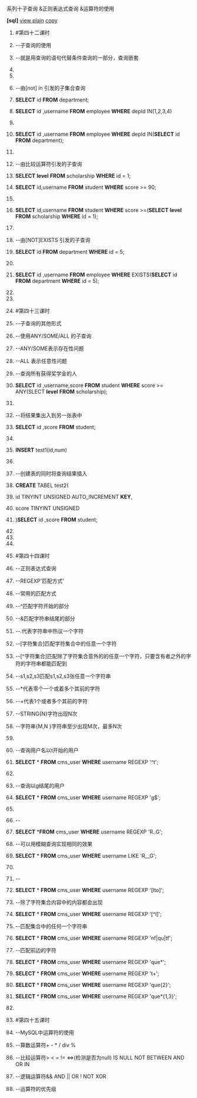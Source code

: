 系列十子查询 &正则表达式查询 &运算符的使用

**[sql]** [view plain](http://blog.csdn.net/estom_yin/article/details/52028886)
[copy](http://blog.csdn.net/estom_yin/article/details/52028886)

1.  \#第四十二课时

2.  \--子查询的使用

3.  \--就是用查询的语句代替条件查询的一部分，查询嵌套

4.  

5.  

6.  \--由[not] in 引发的子集合查询

7.  **SELECT** id **FROM** department;

8.  **SELECT** id ,username **FROM** employee **WHERE** depId IN(1,2,3,4)

9.  

10. **SELECT** id ,username **FROM** employee **WHERE** depId IN(**SELECT** id
    **FROM** department);

11. 

12. \--由比较运算符引发的子查询

13. **SELECT** **level** **FROM** scholarship **WHERE** id = 1;

14. **SELECT** id,username **FROM** student **WHERE** score \>= 90;

15. 

16. **SELECT** id,username **FROM** student **WHERE** score \>=(**SELECT**
    **level** **FROM** scholarship **WHERE** id = 1);

17. 

18. \--由[NOT]EXISTS 引发的子查询

19. **SELECT** id **FROM** department **WHERE** id = 5;

20. 

21. **SELECT** id ,username **FROM** employee **WHERE** EXISTS(**SELECT** id
    **FROM** department **WHERE** id = 5);

22. 

23. 

24. \#第四十三课时

25. \--子查询的其他形式

26. \--使用ANY/SOME/ALL 的子查询

27. \--ANY/SOME表示存在性问题

28. \--ALL 表示任意性问题

29. \--查询所有获得奖学金的人

30. **SELECT** id ,username,score **FROM** student **WHERE** score \>= ANY(SLECT
    **level** **FROM** scholarship);

31. 

32. \--将结果集出入到另一张表中

33. **SELECT** id ,score **FROM** student;

34. 

35. **INSERT** test1(id,num)

36. 

37. \--创建表的同时将查询结果插入

38. **CREATE** TABEL test2(

39. id TINYINT UNSIGNED AUTO_INCREMENT **KEY**,

40. score TINYINT UNSIGNED

41. )**SELECT** id ,score **FROM** student;

42. 

43. 

44. 

45. \#第四十四课时

46. \--正则表达式查询

47. \--REGEXP'匹配方式'

48. \--常用的匹配方式

49. \--\^匹配字符开始的部分

50. \--&匹配字符串结尾的部分

51. \--.代表字符串中热议一个字符

52. \--[字符集合]匹配字符集合中的任意一个字符

53. \--[\^字符集合]匹配除了字符集合意外的的任意一个字符，只要含有者之外的字符的字符串都能匹配到

54. \--s1,s2,s3匹配s1,s2,s3张任意一个字符串

55. \--\*代表零个一个或着多个其前的字符

56. \--+代表1个或者多个其前的字符

57. \--STRING{N}字符出现N次

58. \--字符串{M,N }字符串至少出现M次，最多N次

59. 

60. \--查询用户名以t开始的用户

61. **SELECT** \* **FROM** cms_user **WHERE** username REGEXP '\^t';

62. 

63. \--查询以g结尾的用户

64. **SELECT** \* **FROM** cms_user **WHERE** username REGEXP 'g\$';

65. 

66. \--

67. **SELECT** \***FROM** cms_user **WHERE** username REGEXP 'R..G';

68. \--可以用模糊查询实现相同的效果

69. **SELECT** \* **FROM** cms_user **WHERE** username LIKE 'R__G';

70. 

71. \--

72. **SELECT** \* **FROM** cms_user **WHERE** username REGEXP '[lto]';

73. \--除了字符集合内容中的内容都会出现

74. **SELECT** \* **FROM** cms_user **WHERE** username REGEXP '[\^l]';

75. \--匹配集合中的任何一个字符串

76. **SELECT** \* **FROM** cms_user **WHERE** username REGEXP 'nf\|qu\|tf';

77. \--匹配前边的字符

78. **SELECT** \* **FROM** cms_user **WHERE** username REGEXP 'que\*';

79. **SELECT** \* **FROM** cms_user **WHERE** username REGEXP 't+';

80. **SELECT** \* **FROM** cms_user **WHERE** username REGEXP 'que{2}';

81. **SELECT** \* **FROM** cms_user **WHERE** username REGEXP 'que\*{1,3}';

82. 

83. \#第四十五课时

84. \--MySQL中运算符的使用

85. \--算数运算符+ - \* / div %

86. \--比较运算符\> \< = != \<=\>(检测是否为null) IS NULL NOT BETWEEN AND OR IN

87. \--逻辑运算符&& AND \|\| OR ! NOT XOR

88. \--运算符的优先级
